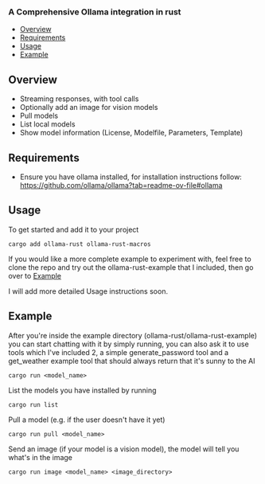 ### A Comprehensive Ollama integration in rust
- [Overview](#overview)
- [Requirements](#requirements)
- [Usage](#usage)
- [Example](#example)

## Overview
- Streaming responses, with tool calls
- Optionally add an image for vision models
- Pull models
- List local models
- Show model information (License, Modelfile, Parameters, Template)

## Requirements
- Ensure you have ollama installed, for installation instructions follow: https://github.com/ollama/ollama?tab=readme-ov-file#ollama

## Usage
To get started and add it to your project

```
cargo add ollama-rust ollama-rust-macros
```

If you would like a more complete example to experiment with, feel free to clone the repo and try out the ollama-rust-example that I included, then go over to [Example](#Example)

I will add more detailed Usage instructions soon.

## Example
After you're inside the example directory (ollama-rust/ollama-rust-example) you can start chatting with it by simply running, you can also ask it to use tools which I've included 2, a simple generate_password tool and a get_weather example tool that should always return that it's sunny to the AI

```
cargo run <model_name>
```

List the models you have installed by running
```
cargo run list
```

Pull a model (e.g. if the user doesn't have it yet)
```
cargo run pull <model_name>
```

Send an image (if your model is a vision model), the model will tell you what's in the image
```
cargo run image <model_name> <image_directory>
```
